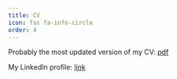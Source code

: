 ```yaml
---
title: CV
icon: fas fa-info-circle
order: 4
---
```


Probably the most updated version of my CV: [pdf](/assets/files/CV.pdf)

My LinkedIn profile: [link](https://www.linkedin.com/in/yongsin-park-45962b136/)